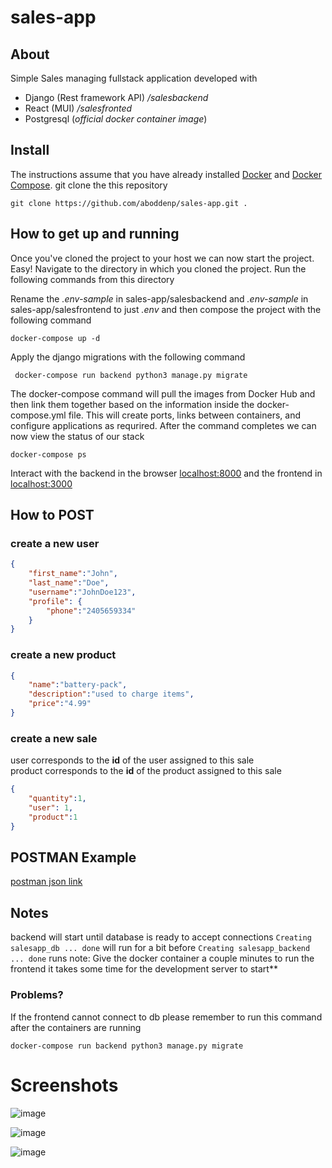 # sales-app

## About 

Simple Sales managing fullstack application developed with 
* Django (Rest framework API) */salesbackend*
* React (MUI) */salesfronted*
* Postgresql (*official docker container image*)

## Install

The instructions assume that you have already installed [Docker](https://docs.docker.com/installation/) and [Docker Compose](https://docs.docker.com/compose/install/). 
git clone the this repository

    
    git clone https://github.com/aboddenp/sales-app.git .
    
## How to get up and running
Once you've cloned the project to your host we can now start the project. Easy! Navigate to the directory in which you cloned the project. Run the following commands from this directory 

Rename the *.env-sample* in sales-app/salesbackend and *.env-sample* in sales-app/salesfrontend to just *.env* and then compose the project with the following command
    

    docker-compose up -d
      
Apply the django migrations with the following command 

     docker-compose run backend python3 manage.py migrate 
     
The  docker-compose command will pull the images from Docker Hub and then link them together based on the information inside the docker-compose.yml file. This will create ports, links between containers, and configure applications as requrired. After the command completes we can now view the status of our stack

    docker-compose ps
    
Interact with the backend in the browser [localhost:8000](http://localhost:8000/) and the frontend in [localhost:3000](http://localhost:3000/)


## How to POST

### create a new user 
```JSON
{
    "first_name":"John",
    "last_name":"Doe",
    "username":"JohnDoe123",
    "profile": {
        "phone":"2405659334"
    }
}
```

### create a new product
```JSON
{
    "name":"battery-pack",
    "description":"used to charge items",
    "price":"4.99"
}
```

### create a new sale
user corresponds to the **id** of the user assigned to this sale    
product corresponds to the **id** of the product assigned to this sale
```JSON
{
    "quantity":1,
    "user": 1, 
    "product":1
}
```

## POSTMAN Example 

   [postman json link](https://www.getpostman.com/collections/2d61af62d57744e25257)
   
## Notes

backend will start until database is ready to accept connections ```Creating salesapp_db ... done``` will run for a bit before ```Creating salesapp_backend ... done``` runs      note: Give the docker container a couple minutes to run the frontend it takes some time for the development server to start**

### Problems? 
If the frontend cannot connect to db please remember to run this command after the containers are running 
```CMD
docker-compose run backend python3 manage.py migrate 
```

# Screenshots 
![image](https://user-images.githubusercontent.com/43423531/144917341-5d58a358-aad5-48e9-aedb-0a16c064e04d.png)

![image](https://user-images.githubusercontent.com/43423531/144917482-45e17981-af75-41e1-804d-86123927b7e7.png)

![image](https://user-images.githubusercontent.com/43423531/144917548-d7d721c3-a29d-441d-88bf-c9ff597f9fcf.png)
